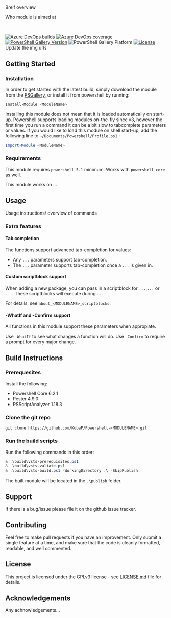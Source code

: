 # <MODULENAME>
Breif overview

Who module is aimed at

<br>

[![Azure DevOps builds](https://img.shields.io/azure-devops/build/KubaP999/3d9148d2-04d0-4835-b7cb-7bf89bdbf11b/7?label=latest%20build&logo=azure-pipelines)](https://dev.azure.com/KubaP999/ProgramManager/_build/latest?definitionId=7&branchName=development)
[![Azure DevOps coverage](https://img.shields.io/azure-devops/coverage/KubaP999/ProgramManager/7?logo=codecov&logoColor=white)](https://dev.azure.com/KubaP999/ProgramManager/_build/latest?definitionId=7&branchName=development)
[![PowerShell Gallery Version](https://img.shields.io/powershellgallery/v/ProgramManager?logo=powershell&logoColor=white)](https://www.powershellgallery.com/packages/<ModuleName>)
![PowerShell Gallery Platform](https://img.shields.io/powershellgallery/p/ProgramManager?logo=windows)
[![License](https://img.shields.io/badge/license-GPLv3-blue)](./LICENSE)
Update the img urls

## Getting Started
### Installation
In order to get started with the latest build, simply download the module from the [PSGallery](https://www.powershellgallery.com/packages/<ModuleName>), or install it from powershell by running:
```powershell
Install-Module <ModuleName>
```
Installing this module does not mean that it is loaded automatically on start-up. Powershell supports loading modules on-the-fly since v3, however the first time you run a command it can be a bit slow to tabcomplete parameters or values. If you would like to load this module on shell start-up, add the following line to `~/Documents/Powershell/Profile.ps1` :
```powershell
Import-Module <ModuleName>
```

### Requirements
This module requires `powershell 5.1` minimum. Works with `powershell core` as well.

This module works on ...

## Usage
Usage instructions/ overview of commands

### Extra features
#### Tab completion
The functions support advanced tab-completion for values:
- Any `...` parameters support tab-completion.
- The `...` parameter supports tab-completion once a `...` is given in.

#### Custom scriptblock support
When adding a new package, you can pass in a scriptblock for `...`,`...` or `...`. These scriptblocks will execute during ...

For details, see `about_<MODULENAME>_scriptblocks`.

#### -WhatIf and -Confirm support
All functions in this module support these parameters when appropiate.

Use `-WhatIf` to see what changes a function will do.
Use `-Confirm` to require a prompt for every major change.

## Build Instructions
### Prerequesites
Install the following:
- Powershell Core 6.2.1
- Pester 4.9.0
- PSScriptAnalyzer 1.18.3

### Clone the git repo
```
git clone https://github.com/KubaP/Powershell-<MODULENAME>.git
```

### Run the build scripts

Run the following commands in this order:
```powershell
& .\build\vsts-prerequisites.ps1
& .\build\vsts-valiate.ps1
& .\build\vsts-build.ps1 -WorkingDirectory .\ -SkipPublish
```
The built module will be located in the `.\publish` folder.

## Support
If there is a bug/issue please file it on the github issue tracker.

## Contributing
Feel free to make pull requests if you have an improvement. Only submit a single feature at a time, and make sure that the code is cleanly formatted, readable, and well commented.

## License 
This project is licensed under the GPLv3 license - see [LICENSE.md](./LICENSE) file for details.


## Acknowledgements
Any achnowledgements...